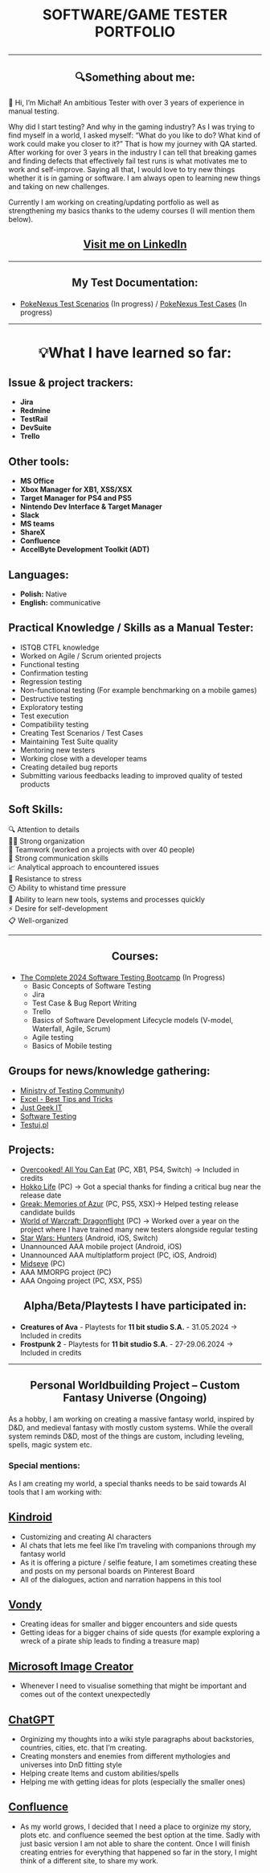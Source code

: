 # <p align="center">SOFTWARE/GAME TESTER PORTFOLIO

***
## <p align="center">🔍Something about me:
👋 Hi, I’m Michał! An ambitious Tester with over 3 years of experience in manual testing.

Why did I start testing? And why in the gaming industry? As I was trying to find myself in a world, I asked myself: “What do you like to do? What kind of work could make you closer to it?” That is how my journey with QA started. After working for over 3 years in the industry I can tell that breaking games and finding defects that effectively fail test runs is what motivates me to work and self-improve. Saying all that, I would love to try new things whether it is in gaming or software. I am always open to learning new things and taking on new challenges.

Currently I am working on creating/updating portfolio as well as strengthening my basics thanks to the udemy courses (I will mention them below). 

## <p align="center">[Visit me on LinkedIn](https://www.linkedin.com/in/micha%C5%82-bakan-b21513284)
<hr/>

## <p align="center"> My Test Documentation:
- [PokeNexus Test Scenarios](https://trello.com/b/bVZlXPXH/project-pno) (In progress) /
 [PokeNexus Test Cases](https://docs.google.com/spreadsheets/d/11AxRzU2hquQUN9eEt6WBWU0oYCf1KP9qp7O-p1Bg5mI/edit#gid=1968869249) (In progress)

***
# <p align="center">💡What I have learned so far:
## Issue & project trackers:
* **Jira**
* **Redmine**
* **TestRail**
* **DevSuite**
* **Trello**

## Other tools:
* **MS Office**
* **Xbox Manager for XB1, XSS/XSX**
* **Target Manager for PS4 and PS5**
* **Nintendo Dev Interface & Target Manager**
* **Slack**
* **MS teams**
* **ShareX**
* **Confluence**
* **AccelByte Development Toolkit (ADT)** 

## Languages:
* **Polish:** Native
* **English:** communicative

## Practical Knowledge / Skills as a Manual Tester:
* ISTQB CTFL knowledge
* Worked on Agile / Scrum oriented projects
* Functional testing 
* Confirmation testing
* Regression testing
* Non-functional testing (For example benchmarking on a mobile games)
* Destructive testing
* Exploratory testing
* Test execution
* Compatibility testing
* Creating Test Scenarios / Test Cases
* Maintaining Test Suite quality
* Mentoring new testers
* Working close with a developer teams
* Creating detailed bug reports
* Submitting various feedbacks leading to improved quality of tested products

## Soft Skills:
🔍 Attention to details\
👨‍💼 Strong organization\
🤝 Teamwork (worked on a projects with over 40 people)\
💬 Strong communication skills\
📈 Analytical approach to encountered issues\
💪 Resistance to stress\
⏲️ Ability to whistand time pressure\
📔 Ability to learn new tools, systems and processes quickly\
⚡ Desire for self-development\
📋 Well-organized
<hr/>


## <p align="center"> Courses:
* [The Complete 2024 Software Testing Bootcamp](https://www.udemy.com/course/testerbootcamp) (In Progress)
  - Basic Concepts of Software Testing
  - Jira
  - Test Case & Bug Report Writing
  - Trello
  - Basics of Software Development Lifecycle models (V-model, Waterfall, Agile, Scrum)
  - Agile testing
  - Basics of Mobile testing
    
## Groups for news/knowledge gathering:
* [Ministry of Testing Community](https://www.linkedin.com/company/ministry-of-testing/))
* [Excel - Best Tips and Tricks](https://www.linkedin.com/newsletters/7094586668371861504/)
* [Just Geek IT](https://www.linkedin.com/newsletters/7137376464013819904/)
* [Software Testing](https://www.linkedin.com/showcase/skills-software-testing/posts/?feedView=all)
* [Testuj.pl](https://www.youtube.com/@testujplcommunity)

## Projects:
* [Overcooked! All You Can Eat](https://store.steampowered.com/app/1243830/Overcooked_All_You_Can_Eat/) (PC, XB1, PS4, Switch) -> Included in credits
* [Hokko Life](https://store.steampowered.com/app/824000/Hokko_Life/) (PC) -> Got a special thanks for finding a critical bug near the release date
* [Greak: Memories of Azur](https://store.steampowered.com/app/1311070/Greak_Memories_of_Azur/) (PC, PS5, XSX)-> Helped testing release candidate builds
* [World of Warcraft: Dragonflight](https://eu.shop.battle.net/en-us/product/world-of-warcraft-dragonflight) (PC) -> Worked over a year on the project where I have trained many new testers alongside regular testing
* [Star Wars: Hunters](https://starwarshunters.com/) (Android, iOS, Switch)
* Unannounced AAA mobile project (Android, iOS)
* Unannounced AAA multiplatform project (PC, iOS, Android)
* [Midseye](https://store.steampowered.com/app/3265250/MindsEye/) (PC)
* AAA MMORPG project (PC)
* AAA Ongoing project (PC, XSX, PS5)

## <p align="center">Alpha/Beta/Playtests I have participated in:
- **Creatures of Ava** - Playtests for **11 bit studio S.A.** - 31.05.2024 -> Included in credits
- **Frostpunk 2** - Playtests for **11 bit studio S.A.** - 27-29.06.2024 -> Included in credits

***
## <p align="center">Personal Worldbuilding Project – Custom Fantasy Universe (Ongoing)
As a hobby, I am working on creating a massive fantasy world, inspired by D&D, and medieval fantasy with mostly custom systems. While the overall system reminds D&D, most of the things are custom, including leveling, spells, magic system etc.
### Special mentions:
As I am creating my world, a special thanks needs to be said towards AI tools that I am working with:
## [Kindroid](https://kindroid.ai/home/)
* Customizing and creating AI characters 
* AI chats that lets me feel like I’m traveling with companions through my fantasy world
* As it is offering a picture / selfie feature, I am sometimes creating these and posts on my personal boards on Pinterest Board
* All of the dialogues, action and narration happens in this tool
## [Vondy](https://www.vondy.com/)
* Creating ideas for smaller and bigger encounters and side quests
* Getting ideas for a bigger chains of side quests (for example exploring a wreck of a pirate ship leads to finding a treasure map)
## [Microsoft Image Creator](https://designer.microsoft.com/image-creator)
* Whenever I need to visualise something that might be important and comes out of the context unexpectedly
## [ChatGPT](https://chatgpt.com/)
* Orginizing my thoughts into a wiki style paragraphs about backstories, countries, cities, etc. that I’m creating. 
* Creating monsters and enemies from different mythologies and universes into DnD fitting style
* Helping create Items and custom abilities/spells
* Helping me with getting ideas for plots (especially the smaller ones)
## [Confluence](https://michalbakan1.atlassian.net/wiki/spaces/~712020e2ac5acf1a884c35a3b582728e6d7979/pages/12845057/Specials)
* As my world grows, I decided that I need a place to orginize my story, plots etc. and confluence seemed the best option at the time. Sadly with just basic version I am not able to share the content. Once I will finish creating entries for everything that happened so far in the story, I might think of a different site, to share my work.

<!---
michalbakan/michalbakan is a ✨ special ✨ repository because its `README.md` (this file) appears on your GitHub profile.
You can click the Preview link to take a look at your changes.
--->
